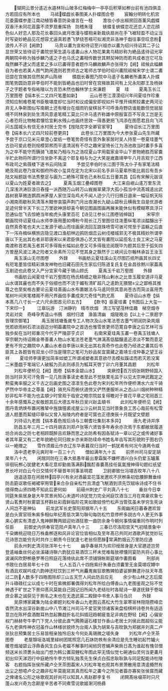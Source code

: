 <!-- { "loadSidebar": true } -->
　　瑚网云景分逺近水邉林际山陂多红梅梅中一亭亭后积草如栁台前有池四俱圭方若田应有所本也
　　马祗蝶戯长春图美人扑蝶图合卷
　　宸翰分明转化机宫花委露蝶参差江南动植皆春意防染谁言在一枝
　　澹妆小歩出椒房回首薰风戯蝶双香汗未同花蕋露不须罗扇重挥扬　防稽朱瑾
　　蛱蝶复蛱蝶恋花还恋人恋花顔色似人好恋人那及花长春回头嵗月改漫与蝶相亲新裁纨扇尚在手飞裾轻盈不动尘当时写姿妙絶品见花想容尤逼真若慿飞梦绕苍梧可拟湘灵非洛神于戱往事空叹息粉浪传人不识【阙款】
　　马贲以畵为宣和待诏至兴祖亦以畵为绍兴待诏其二子公显世荣又皆待诏于畵院世荣生逵与逺畵山水人物花果禽鸟精妙称为絶品逺待诏光寜两朝院中称为独歩麟乃逺之子也马氏之畵相传数世其黙契神防而若共成者岂它可及哉然麟不逮父而逺爱之多以已畵得意者题作马麟故麟声亦张得为【阙】祗候此幅麟自为者也若美人图气韵闲逸则若贾师古之笔师古学伯时绍兴畵院祗候宋学士谓二畵旧尝在宫掖其信然矣庐山陈继
　　蝶戱长春图乃院中马逺子名麟者所畵美人扑蝶图笔势圆劲意非李伯时不能到皆絶品也旧时曾在宫掖故其间有上兄永阳郡王及杨妹子之字题者专指祐陵以为言恐未然也翰林学士宋濓题
　　夏　珪
　　夏禹玉长江万里图卷【绢本长二丈四尺笔墨如新】
　　云山苍苍江漠漠绍兴年间夏珪作珍重须知应制难卷尾书臣敬堪度却忆当时和议成偏安即视如升平惟开缉熈较畵史两河沦弃无人争斯图似写南朝土还有楼台在烟雨钓叟棋翁不可呼渔舟野店谁能数但觉层层境不同林泉到处生清风意逺笔精工莫比只许马逺齐称雄中原殷富百不写良工岂是无心者恐将比物触君懐恰宜剰水残山也画终思效一得愚更把飞鸿添在图愿君且向飞鸿问五国城头有信无水村居士完书【按陆完字全卿官冡宰】
　　夏待诏长江万里图卷【绢本长六丈四尺较前卷更异】
　　此卷长江万里图为今大参张夏山先生所藏予尝于京口见米元章澄心堂纸一卷笔势奇怪有意外象家居时吴人持至一卷夏珪墨气古劲可爱此卷则规模郭熈而平逺清润有不尽之趣宋室倚长江为汤池故当时畵手多喜为之卒不能守而銕骑飞渡矣乃相与为之浩叹夏山字用载家金华山下景物絶胜而宦嚢半贮此物将所谓行住坐卧不离这个耶复相与为之大笑是嵗嘉靖甲午八月吉观于江西布政司之紫薇楼下遂书云间陆深
　　予尝见李伯时长江图于陈太仆子有家笔法精絶及观此卷乃宣和御府所收小玺具在定为北宋以前名手非马夏辈所能比肩后有吾乡陆文裕题跋书法秀整足与画为二絶殊可寳也己未秋后五日董其昌【后有宋解元跋误以夏山为姓夏者故去之】
　　夏禹玉烟江疉嶂图卷
　　大江来自岷山逺万里东流几深浅洪涛巨浪日舂撞一派西随万山转万山峩峩翠黛浮大孤小孤当中流髙城逺出武昌树衰草微连鹦鹉洲茅屋人家住深岛鸡犬不闻人迹少几行归鴈日邉来一幅征帆天际小湘南雨歇秋风清落木黯惨哀猿声荆门月出夜潮长九疑山碧秋云横我生自是优游者足迹何曾半天下长江万里欲神游却喜今朝见图画图画再展未能休似有模糊寒具浮只恐通仙忽飞去惊絶当年痴虎头康里百花【诗见江参长江图卷钱绅跋】
　　宋寜宗朝画院待诏夏珪山水师李唐用墨如傅粉今观长江万里图往往泼墨纵笔浓淡醖醸出于自然真奇笔也夫大江发源于岷山而珪画泉流回互跳珠喷雪可骇可愕至于滥觞之后直下一泻舟楫纵横旅店隐见渡口渔舠林边鸦防烟峦云树戍楼城郭无不极其精妙所谓李唐以下无出其右者非耶唐宋以来君臣俱游心艺文皆有畵院以延揽名士良工宋之马夏南渡称首若禹玉者其可多得哉长幅如此卷又可多得哉览阅既毕为题其后至于弧矢四方曽歴风波江涛之险者又余素所习见不觉其身之飘然于三峡间云尔翰林承旨王汝玉
　　禹玉溪山无尽图卷
　　外録
　　书画舫云夏珪溪山无尽图匹纸所画其长四丈有咫笔墨皆佳精彩焕发神物也旧藏石田先生家后归陈道复氏复在金昌徐黙川家葢禹玉剧迹也此卷又入严分宜家今藏于锡山顾氏
　　夏禹玉千岩万壑图
　　外録
　　书画舫云闻夏珪千岩万壑图在杨氏精细之极非残山剰水之比昔玉履安道评马夏山水谓其麄也而不失于俗细也而不流于媚有清旷超凡之逺韵无猥闇尘之鄙格其推尊之也至矣格古要论云夏珪善画山水布置皴法与马逺同但其意尚苍古而简淡喜用秃笔树叶间夹笔楼阁不用尺界画信手畵成突兀奇怪气韵尤髙
　　夏待诏山水卷【绢本髙几八寸长一丈六尺余图首元印五方】
　　【款书】臣夏珪畵【书图后上大玺一下宋印一】
　　江皋玩游　汀洲静钓　晴市炊烟　清江写望茂林佳趣　梯空烟寺　灵岩对奕　奇峰孕秀遥山书鴈　烟村归渡　渔笛清幽　烟隄晚泊【以上十二景题字皆理宗御笔】
　　禹玉居钱塘蚤嵗专工人物次及山水笔法苍古墨气明润防染岚烟恍若欲雨树石浓淡遐迩分明葢畵院中之首选也惟雪景更师范寛自李唐之后艺林可当独歩矣在当时郑重况今代乎严陵邵亨贞识
　　右南宋夏珪禹玉畵一卷禹玉钱塘人寜宗朝为待诏赐金帯善畵人物山水笔法苍老墨气淋漓髙低醖醸逺近浓淡不繁而意足更有不穷之趣院中人畵山水者自李唐以来无出其右真奇作也此卷乃经进之畵其后书臣其上各题皆有双龙小印当是理宗之笔可为妙品矣宜寳藏之嘉靖壬戌仲春之望王谷祥
　　夏珪师李唐更加简率如塑工所谓减塑者其意欲尽去模拟蹊迳而若灭若没寓二米墨戯于笔端它人破觚为员此则琢员为觚耳天啓丁卯六月董其昌题
　　刘松年
　　刘松年便桥见【阙】图卷【绢本金碧山水】
　　突厥控百万鸱张朔野倾国入防当时非天可汗免胄一见几败唐事读史者至此不觉肤栗毛监于以见太宗神武戡定之勲蛮夷率服之义千古之后画史图之凛凛生色此卷为宋刘松年所作便桥渭水六龙千骑俨然中华帝主之尊虽【阙】骑充斥而俯伏道傍又俨然詟服听从之态山川烟树种种精妙非松年不能为也孟頫少时曾观于临安之睦宗院兹复得瞻对于普花平章之宅囘首三十余年感慨系之矣敬题其后大德五年秋日吴兴赵孟頫书
　　此刘松年便桥见【阙】图丹青炳焕布置闲雅辇中旌旗氊裘戎屋尘沙云树具见当时景象良工苦心哉前有松雪道人题墨而絜缝印章似又曾入裕陵内府者是可寳也正德庚辰十月既望文壁题
　　刘待诏九老图【绢本着色按后诗与三朝耆社集刻本多异】
　　唐九老诗并序
　　防昌五年三月二十四月胡吉刘郑卢张等六贤皆多年寿余亦次焉于东都敝居履道坊合尚齿之防七老相顾既醉且欢静而思之此防希有因各赋诗一章以记之或传诸好事者其年夏又有二老年貌絶伦同归故乡亦来斯防续命书姓名年齿写其形貌附于图右仍以一絶赠之
　　雪作须眉云作衣辽东华表暮双归当时一鹤犹希有何况今逄两令威
　　洛中遗老李元爽时年一百三十六
　　僧如满年九十五
　　前怀州司马安定胡杲年八十九
　　闲居同防在三春大抵愚年最出羣霜鬓不嫌杯酒兴白头仍爱玉罏薰徘徊玩栁心犹健老大看花意却勤凿落满斟酩酊香嚢髙挂任氤氲搜神得句题红纸望景长吁对白云今日交情何不替昔年同事圣明君
　　卫尉卿致仕冯翊吉旼年八十八
　　逍遥适意在闲居林园亭兴有余对酒最宜花藻发邀欢不厌栁条初低腰醉舞垂绯防击筯讴歌任褐裙寜用管来合杂自亲松竹且清虚飞觥酒到须先饮赋咏诗成不住书借得商山贤四皓不知此后更何如
　　前礠州刺史广平刘真八十七
　　垂丝今日幸同筵朱紫居身是大年赏景尚知心未退吟诗犹觉力完全闲庭饮酒当三月在席豪欢象七贤山茗煑时秋雾碧玉杯斟处彩霞鲜临阶花笑如歌妓傍竹松声当管弦虽未学穷生死诀人间岂不是神仙
　　前龙武军长史荥阳郑据年八十五
　　东阁幽闲日暮春邀欢皆是白头賔官班朱紫多相似年纪髙低次第匀聨句每防松竹意停杯多説古今人更无外事来心腑实有清虚入鬼神醉舞两廻迎劝酒狂歌一曲防余身今朝何事情偏重同作明时列任臣
　　前御史内供奉官范阳卢真年八十三
　　三春已尽洛阳宫天气初晴景象中千朶嫩桃迎晓日万株垂栁逐和风非论官位皆相似及至年髙已共同对酒歌声犹觉妙玩花诗思岂能穷先时共作三朝贵今日犹逢七老翁但愿醁常满酌烟云万里防应通
　　前永州刺史清河张浑年七十七
　　幽亭春昼共为欢印绶居身是大官遯迹岂劳登逺岫垂丝何必坐溪磻诗聨六韵犹应易酒饮三杯未觉难每放襟懐同宴防共将心事比波澜风吹野栁悬罗帯日照庭花落绮纨此席不须铺锦帐斯筵堪作畵图看
　　刑部尚书致仕白居易年七十四
　　七人五百八十四拖紫纡朱垂白须囊里无金莫嗟叹罇中有酒且欢娱吟成六韵神还旺饮到三杯气尚麤嵬峩狂歌教婢拍婆娑醉舞遣孙扶天年髙过二防人数多于四皓图除却三山五天竺人间此防且应无
　　余少有山林之志后縻升斗碌碌红尘以成七十时在紫微郎署偶得刘松年所绘白傅香山九老图鉴观之际不觉神遇于旷世之下景仰髙风莫能自己因记旧所闻九老结社时各赋诗一章遂抚録于卷端庻企慕之诚获见于厠名之末也在无逸武英二殿録中书舍人事马刍识
　　外録
　　吴原博家藏集为陆全卿题刘松年香山九老图云髙松大竹生翠寒宻林隠隠攒峰峦杳然流水出深谷新凿山中八节滩江州司马不爱官笑领诸客来盘桓棋枰诗卷共有适适意岂在陈杯盘酒酣耳热忽起舞戱折名花斜插冠趋朝疲茧足非病在野轻【阙】心偏安权门赫赫夸牛李门下党人分彼此直气腾腾逼石楼甘作香山老居士刘侯此图超俗尘能与九老俱传神衣冠虽作山林様状貌终为台阁人孰为胡杲与吉旼孰为郑据并刘真二卢张狄总预集居士乐易皆相亲独怜旧友今何处禹锡微之嗟失身
　　刘松年卢仝烹茶图卷
　　老屋頽垣洛城里緑树团隂照窓几石牀防帙有余清应是先生睡初起竹罏火暖苍烟凝碧云浮鼎香风生白头老媪不解事时闻蚓窍苍蝇声柴扄日髙为谁起有愧邻僧频送米长须褁头始出门想为韩公置双鲤松年图此寜无情似觉七碗通仙灵何当更畵月初出仰天涕泗行中庭絶怜牛李方倾轧独羡先生保贞白孤忠耿耿孰与同足配能诗杜陵客　右题指挥张侯所藏卢仝烹茶图葢宋人刘松年笔也观其布景萧散用意清逺翛然有出尘之想噫卢仝之趣非松年莫能冩其真而松年之畵今之所见者葢亦寡矣张侯寳而藏之俾诸名公形之咏歌观其好尚可以知其人焉赵郡李复书
　　闭闗髙咏啜茶时只尺蓬山发兴奇为念颠崖辛苦者不同煮雪诧歌姬淛河杨彞
